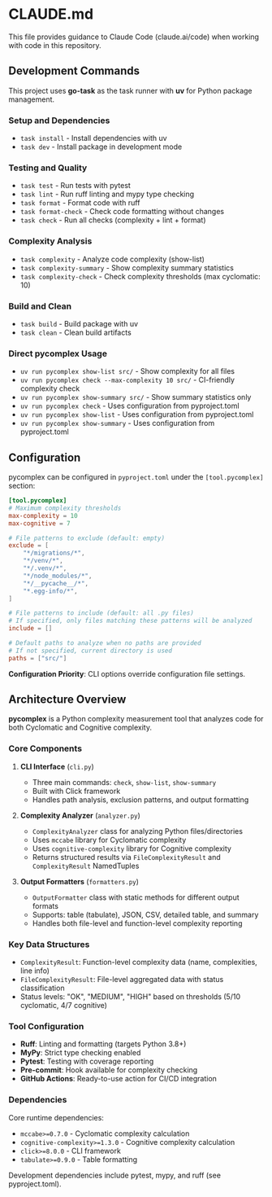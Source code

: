# CLAUDE.md

This file provides guidance to Claude Code (claude.ai/code) when working with code in this repository.

## Development Commands

This project uses **go-task** as the task runner with **uv** for Python package management.

### Setup and Dependencies
- `task install` - Install dependencies with uv
- `task dev` - Install package in development mode

### Testing and Quality
- `task test` - Run tests with pytest
- `task lint` - Run ruff linting and mypy type checking
- `task format` - Format code with ruff
- `task format-check` - Check code formatting without changes
- `task check` - Run all checks (complexity + lint + format)

### Complexity Analysis
- `task complexity` - Analyze code complexity (show-list)
- `task complexity-summary` - Show complexity summary statistics
- `task complexity-check` - Check complexity thresholds (max cyclomatic: 10)

### Build and Clean
- `task build` - Build package with uv
- `task clean` - Clean build artifacts

### Direct pycomplex Usage
- `uv run pycomplex show-list src/` - Show complexity for all files
- `uv run pycomplex check --max-complexity 10 src/` - CI-friendly complexity check
- `uv run pycomplex show-summary src/` - Show summary statistics only
- `uv run pycomplex check` - Uses configuration from pyproject.toml
- `uv run pycomplex show-list` - Uses configuration from pyproject.toml
- `uv run pycomplex show-summary` - Uses configuration from pyproject.toml

## Configuration

pycomplex can be configured in `pyproject.toml` under the `[tool.pycomplex]` section:

```toml
[tool.pycomplex]
# Maximum complexity thresholds
max-complexity = 10
max-cognitive = 7

# File patterns to exclude (default: empty)
exclude = [
    "*/migrations/*",
    "*/venv/*",
    "*/.venv/*",
    "*/node_modules/*",
    "*/__pycache__/*",
    "*.egg-info/*",
]

# File patterns to include (default: all .py files)
# If specified, only files matching these patterns will be analyzed
include = []

# Default paths to analyze when no paths are provided
# If not specified, current directory is used
paths = ["src/"]
```

**Configuration Priority**: CLI options override configuration file settings.

## Architecture Overview

**pycomplex** is a Python complexity measurement tool that analyzes code for both Cyclomatic and Cognitive complexity.

### Core Components

1. **CLI Interface** (`cli.py`)
   - Three main commands: `check`, `show-list`, `show-summary`
   - Built with Click framework
   - Handles path analysis, exclusion patterns, and output formatting

2. **Complexity Analyzer** (`analyzer.py`)
   - `ComplexityAnalyzer` class for analyzing Python files/directories
   - Uses `mccabe` library for Cyclomatic complexity
   - Uses `cognitive-complexity` library for Cognitive complexity
   - Returns structured results via `FileComplexityResult` and `ComplexityResult` NamedTuples

3. **Output Formatters** (`formatters.py`)
   - `OutputFormatter` class with static methods for different output formats
   - Supports: table (tabulate), JSON, CSV, detailed table, and summary
   - Handles both file-level and function-level complexity reporting

### Key Data Structures

- `ComplexityResult`: Function-level complexity data (name, complexities, line info)
- `FileComplexityResult`: File-level aggregated data with status classification
- Status levels: "OK", "MEDIUM", "HIGH" based on thresholds (5/10 cyclomatic, 4/7 cognitive)

### Tool Configuration

- **Ruff**: Linting and formatting (targets Python 3.8+)
- **MyPy**: Strict type checking enabled
- **Pytest**: Testing with coverage reporting
- **Pre-commit**: Hook available for complexity checking
- **GitHub Actions**: Ready-to-use action for CI/CD integration

### Dependencies

Core runtime dependencies:
- `mccabe>=0.7.0` - Cyclomatic complexity calculation
- `cognitive-complexity>=1.3.0` - Cognitive complexity calculation
- `click>=8.0.0` - CLI framework
- `tabulate>=0.9.0` - Table formatting

Development dependencies include pytest, mypy, and ruff (see pyproject.toml).
